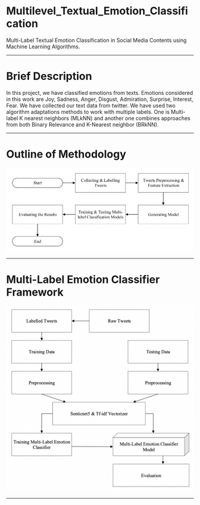 # Multilevel_Textual_Emotion_Classification

Multi-Label Textual Emotion Classification in Social Media Contents using Machine Learning Algorithms.

<hr/>

# Brief Description

In this project, we have classified emotions from texts. Emotions considered in this work are Joy, Sadness, Anger, Disgust, Admiration, Surprise, Interest, Fear. We have collected our text data from twitter. We have used two algorithm adaptations methods to work with multiple labels. One is Multi-label K nearest neighbors (MLkNN) and another one combines approaches from both Binary Relevance and K-Nearest neighbor (BRkNN). 

<hr/>

# Outline of Methodology

![Outline_of_Methodology](Images/Outline_of_Methodology.png)

<hr/>

# Multi-Label Emotion Classifier Framework

![Outline_of_Methodology](Images/Multi-Label_Emotion_Classifier_Framework.png)

<hr/>












